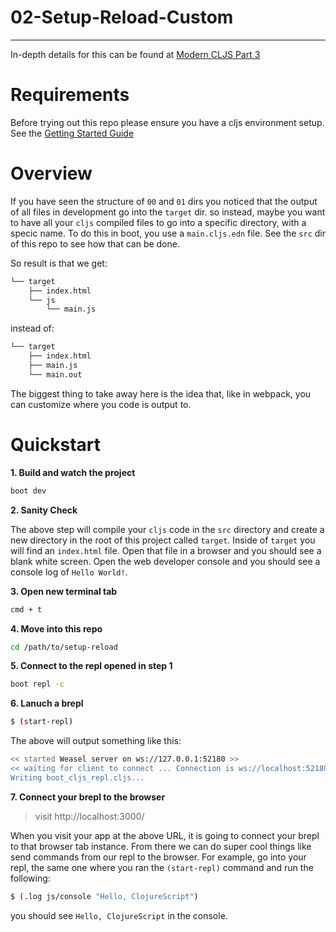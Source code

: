 # 02-Setup-Reload-Custom
---

In-depth details for this can be found at [Modern CLJS Part 3](https://github.com/magomimmo/modern-cljs/blob/master/doc/second-edition/tutorial-03.md)

# Requirements

Before trying out this repo please ensure you have a cljs environment setup.  See the [Getting Started Guide](https://github.com/tkjone/clojurescript-30#getting-started)

# Overview

If you have seen the structure of `00` and `01` dirs you noticed that the output of all files in development go into the `target` dir.  so instead, maybe you want to have all your `cljs` compiled files to go into a specific directory, with a specic name.  To do this in boot, you use a `main.cljs.edn` file.  See the `src` dir of this repo to see how that can be done.

So result is that we get:

```bash
└── target
    ├── index.html
    └── js
        └── main.js
```

instead of:

```bash
└── target
    ├── index.html
    ├── main.js
    └── main.out
```

The biggest thing to take away here is the idea that, like in webpack, you can customize where you code is output to.

# Quickstart

**1.  Build and watch the project**

```bash
boot dev
```

**2.  Sanity Check**

The above step will compile your `cljs` code in the `src` directory and create a new directory in the root of this project called `target`.  Inside of `target` you will find an `index.html` file.  Open that file in a browser and you should see a blank white screen. Open the web developer console and you should see a console log of `Hello World!`.


**3.  Open new terminal tab**

```bash
cmd + t
```

**4.  Move into this repo**

```bash
cd /path/to/setup-reload
```

**5.  Connect to the repl opened in step 1**

```bash
boot repl -c
```

**6.  Lanuch a brepl**

```bash
$ (start-repl)
```

The above will output something like this:

```bash
<< started Weasel server on ws://127.0.0.1:52180 >>
<< waiting for client to connect ... Connection is ws://localhost:52180
Writing boot_cljs_repl.cljs...
```

**7.  Connect your brepl to the browser**

> visit http://localhost:3000/

When you visit your app at the above URL, it is going to connect your brepl to that browser tab instance.  From there we can do super cool things like send commands from our repl to the browser.  For example, go into your repl, the same one where you ran the `(start-repl)` command and run the following:

```bash
$ (.log js/console "Hello, ClojureScript")
```

you should see `Hello, ClojureScript` in the console.

